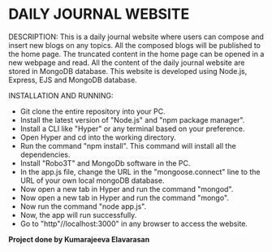 # DAILY JOURNAL WEBSITE

DESCRIPTION:
This is a daily journal website where users can compose and insert new blogs on any topics. All the composed blogs will be published to the home page. The truncated content in the home page can be opened in a new webpage and read. All the content of the daily journal website are stored in MongoDB database. This website is developed using Node.js, Express, EJS and MongoDB database.

INSTALLATION AND RUNNING:
* Git clone the entire repository into your PC.
* Install the latest version of "Node.js" and "npm package manager".
* Install a CLI like "Hyper" or any terminal based on your preference.
* Open Hyper and cd into the working directory.
* Run the command "npm install". This command will install all the dependencies.
* Install "Robo3T" and MongoDb software in the PC.
* In the app.js file, change the URL in the "mongoose.connect" line to the URL of your own local mongoDB database.
* Now open a new tab in Hyper and run the command "mongod".
* Now open a new tab in Hyper and run the command "mongo".
* Now run the command "node app.js".
* Now, the app will run successfully.
* Go to "http"//localhost:3000" in any browser to access the website.

**Project done by Kumarajeeva Elavarasan**
